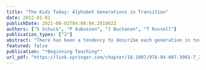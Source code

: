 ```yaml
---
title: "The Kids Today: Alphabet Generations in Transition"
date: 2012-01-01
publishDate: 2021-08-03T04:08:04.281862Z
authors: ["S Schuck", "P Aubusson", "J Buchanan", "T Russell"]
publication_types: ["2"]
abstract: "There has been a tendency to describe each generation in terms of how it differs from the previous generation that spawns it. Comparisons often portray more recent generations as somehow lacking the morality, diligence and intellectual capability of older generations …"
featured: false
publication: "*Beginning Teaching*"
url_pdf: "https://link.springer.com/chapter/10.1007/978-94-007-3901-7_3"
---
```


